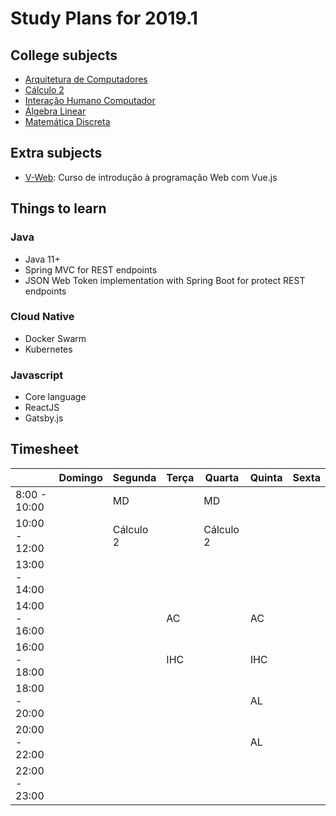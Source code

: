 # Study Plans for 2019.1

## College subjects

- [Arquitetura de Computadores](arquitetura-yuri/README.md)
- [Cálculo 2](calculo2-nicolas/README.md)
- [Interação Humano Computador](interacao-humano-computador-catia/README.md)
- [Álgebra Linear](algebra-linear-marcos/README.md)
- [Matemática Discreta](matematica-discreta-rudini/README.md)

## Extra subjects
- [V-Web](v-web/README.md): Curso de introdução à programação Web com Vue.js

## Things to learn

### Java
- Java 11+
- Spring MVC for REST endpoints
- JSON Web Token implementation with Spring Boot for protect REST endpoints

### Cloud Native
- Docker Swarm
- Kubernetes

### Javascript
- Core language
- ReactJS
- Gatsby.js

## Timesheet

|                  | Domingo   | Segunda   | Terça     | Quarta    | Quinta    | Sexta     |
| ---              | ---       | ---       | ---       | ---       | ---       | ---       |
| 8:00 - 10:00     |           | MD        |           | MD        |           |           |
| 10:00 - 12:00    |           | Cálculo 2 |           | Cálculo 2 |           |           |
| 13:00 - 14:00    |           |           |           |           |           |           |
| 14:00 - 16:00    |           |           | AC        |           | AC        |           |
| 16:00 - 18:00    |           |           | IHC       |           | IHC       |           |
| 18:00 - 20:00    |           |           |           |           | AL        |           |
| 20:00 - 22:00    |           |           |           |           | AL        |           |
| 22:00 - 23:00    |           |           |           |           |           |           |
